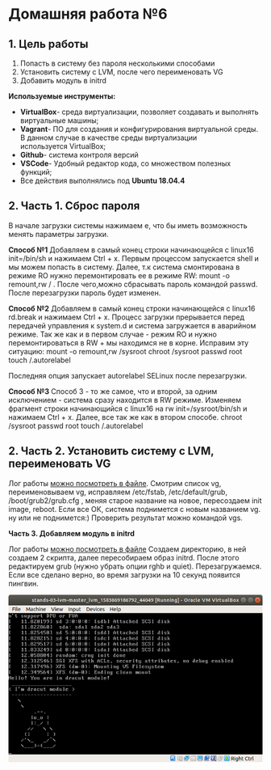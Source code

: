 # **Домашняя работа №6**

## **1. Цель работы**

1. Попасть в систему без пароля несколькими способами
2. Установить систему с LVM, после чего переименовать VG
3. Добавить модуль в initrd

**Используемые инструменты:**

- **VirtualBox**- среда виртуализации, позволяет создавать и выполнять виртуальные машины;
- **Vagrant**- ПО для создания и конфигурирования виртуальной среды. В данном случае в качестве среды виртуализации используется VirtualBox;
- **Github**- система контроля версий
- **VSCode**- Удобный редактор кода, со множеством полезных функций;
- Все действия выполнялись под **Ubuntu 18.04.4**

## **2. Часть 1. Сброс пароля**

В начале загрузки системы нажимаем e, что бы иметь возможность менять параметры загрузки.


**Способ №1**
Добавляем в самый конец строки начинающейся с linux16 init=/bin/sh и нажимаем Ctrl + x. Первым процессом запускается shell и мы можем попасть в систему. Далее, т.к система смонтирована в режиме RO нужно перемонтировать ее в режиме RW: mount -o remount,rw / . После чего,можно сбрасывать пароль командой passwd. После перезагрузки пароль будет изменен.

**Способ №2**
Добавляем в самый конец строки начинающейся с linux16 rd.break и нажимаем Ctrl + x. Процесс загрузки прерывается перед передачей управления к system.d и система загружается в аварийном режиме. Так же как и в первом случае - режим RO и нужно перемонтироваться в RW + мы находимся не в корне. Исправим эту ситуацию:
mount -o remount,rw /sysroot
chroot /sysroot
passwd root
touch /.autorelabel

Последняя опция запускает autorelabel SELinux после перезагрузки.

**Способ №3**
Способ 3 - то же самое, что и второй, за одним исключением - система сразу находится в RW режиме. Изменяем фрагмент строки начинающийся с linux16 на rw init=/sysroot/bin/sh и нажимаем Ctrl + x. Далее, все так же как в втором способе.
chroot /sysroot
passwd root
touch /.autorelabel

## **2. Часть 2. Установить систему с LVM, переименовать VG**

Лог работы [можно посмотреть в файле](https://github.com/kastyle/otus/blob/master/HW6/LVM.log).
Смотрим список vg, переименовываем vg, исправляем /etc/fstab, /etc/default/grub, /boot/grub2/grub.cfg , меняя старое название на новое, пересоздаем  init image, reboot. Если все ОК, система поднимется с новым названием vg. ну или не поднимется:) Проверить результат можно командой vgs.

**Часть 3. Добавляем модуль в initrd**

Лог работы [можно посмотреть в файле](https://github.com/kastyle/otus/blob/master/HW6/initrd.log) 
Создаем директорию, в ней создаем 2 скрипта, далее пересобираем образ initrd. После этого редактируем grub (нужно убрать опции rghb и quiet). Перезагружаемся. Если все сделано верно, во время загрузки на 10 секунд появится пингвин.

![dracut](https://github.com/kastyle/otus/blob/master/HW6/screen.png)

